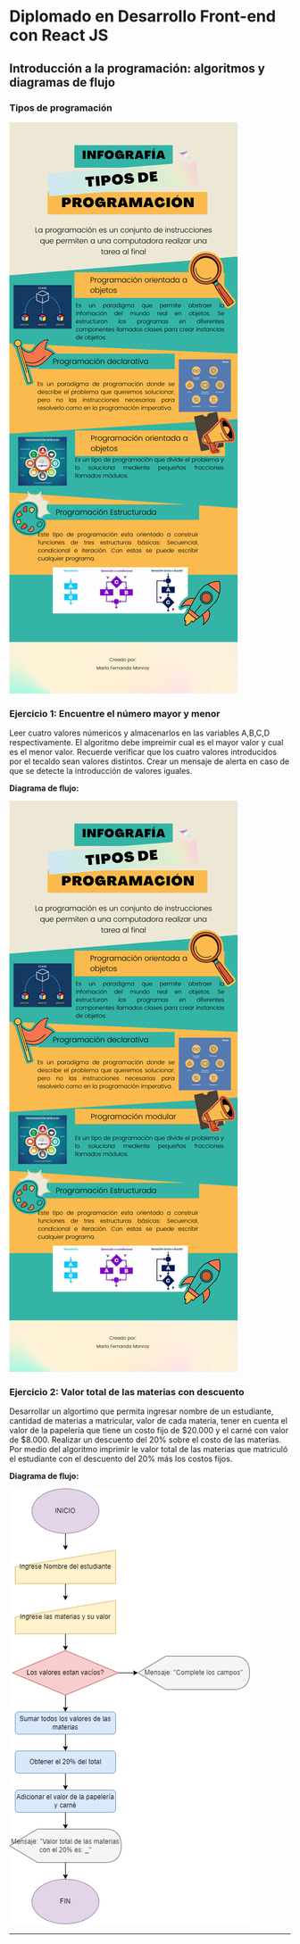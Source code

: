 # Diplomado en Desarrollo Front-end con React JS

## Introducción a la programación: algoritmos y diagramas de flujo

### Tipos de programación
[![](https://github.com/mariafernandamonroy/Algoritmos-y-diagramas-de-flujo-Unidad2-Diplomado/blob/main/Tipos%20de.png)](https://github.com/mariafernandamonroy/Algoritmos-y-diagramas-de-flujo-Unidad2-Diplomado/blob/main/Tipos%20de.png)

### Ejercicio 1:  Encuentre el número mayor y menor 
Leer cuatro valores númericos y almacenarlos en las variables A,B,C,D respectivamente. El algoritmo debe impreimir cual es el mayor valor y cual es el menor valor. Recuerde verificar que los cuatro valores introducidos por el tecaldo sean valores distintos. Crear un mensaje de alerta en caso de que se detecte la introducción de valores iguales.

**Diagrama de flujo:**

[![](https://github.com/mariafernandamonroy/Algoritmos-y-diagramas-de-flujo-Unidad2-Diplomado/blob/main/Tipos%20de%20programacion.png)](https://github.com/mariafernandamonroy/Algoritmos-y-diagramas-de-flujo-Unidad2-Diplomado/blob/main/Tipos%20de%20programacion.png)

### Ejercicio 2:  Valor total de las materias con descuento
 Desarrollar un algortimo que permita ingresar nombre de un estudiante, cantidad de materias a matricular, valor de cada materia, tener en cuenta el valor de la papelería que tiene un costo fijo de $20.000 y el carné con valor de $8.000. Realizar un descuento del 20% sobre el costo de las materias. Por medio del algoritmo imprimir le valor total de las materias que matriculó el estudiante con el descuento del 20% más los costos fijos.
 
**Diagrama de flujo:**

[![](https://github.com/mariafernandamonroy/Algoritmos-y-diagramas-de-flujo-Unidad2-Diplomado/blob/main/Activity2/Diagrema%20de%20Flujo%20Actividad%202.drawio.png)](https://github.com/mariafernandamonroy/Algoritmos-y-diagramas-de-flujo-Unidad2-Diplomado/blob/main/Activity2/Diagrema%20de%20Flujo%20Actividad%202.drawio.png)
                
----

